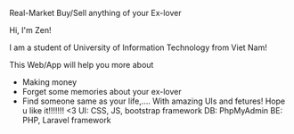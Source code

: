  Real-Market
Buy/Sell anything of your Ex-lover

Hi, I'm Zen!

I am a student of University of Information Technology from Viet Nam!


This Web/App will help you more about 
- Making money
- Forget some memories about your ex-lover
- Find someone same as your life,....
With amazing UIs and fetures!
Hope u like it!!!!!!! <3
UI: CSS, JS, bootstrap framework
DB: PhpMyAdmin
BE: PHP, Laravel framework
